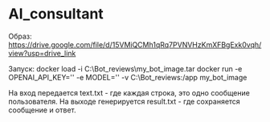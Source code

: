 # AI_consultant

Образ:
https://drive.google.com/file/d/15VMiQCMh1qRq7PVNVHzKmXFBgExk0vqh/view?usp=drive_link

Запуск:
docker load -i C:\Bot_reviews\my_bot_image.tar
docker run -e OPENAI_API_KEY='' -e MODEL='' -v C:\Bot_reviews:/app my_bot_image

На вход передается text.txt - где каждая строка, это одно сообщение пользователя.
На выходе генерируется result.txt - где сохраняется сообщение и ответ.
